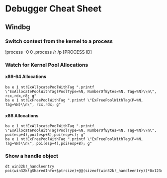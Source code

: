 # Debugger Cheat Sheet

## Windbg

### Switch context from the kernel to a process
!process -0 0
.process /r /p [PROCESS ID]

### Watch for Kernel Pool Allocations
#### x86-64 Allocations
```
ba e 1 nt!ExAllocatePoolWithTag ".printf \"ExAllocatePoolWithTag(PoolType=%N, NumberOfBytes=%N, Tag=%N)\\n\", rcx,rdx,r8; g"
ba e 1 nt!ExFreePoolWithTag ".printf \"ExFreePoolWithTag(P=%N, Tag=%N)\\n\", rcx,rdx; g"
```

#### x86 Allocations
```
ba e 1 nt!ExAllocatePoolWithTag ".printf \"ExAllocatePoolWithTag(PoolType=%N, NumberOfBytes=%N, Tag=%N)\\n\", poi(esp+4),poi(esp+8),poi(esp+c); g"
ba e 1 nt!ExFreePoolWithTag ".printf \"ExFreePoolWithTag(P=%N, Tag=%N)\\n\", poi(esp+4),poi(esp+8); g"
```

### Show a handle object
```
dt win32k!_handleentry poi(win32k!gSharedInfo+$ptrsize)+@@(sizeof(win32k!_handleentry))*0x1234
```
